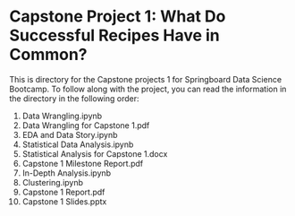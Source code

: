 # Capstone Project 1: What Do Successful Recipes Have in Common?
This is directory for the Capstone projects 1 for Springboard Data Science Bootcamp. To follow along with the project, you can read the information in the directory in the following order:

1. Data Wrangling.ipynb
2. Data Wrangling for Capstone 1.pdf
3. EDA and Data Story.ipynb
4. Statistical Data Analysis.ipynb
5. Statistical Analysis for Capstone 1.docx
6. Capstone 1 Milestone Report.pdf
7. In-Depth Analysis.ipynb
8. Clustering.ipynb
9. Capstone 1 Report.pdf
10. Capstone 1 Slides.pptx


